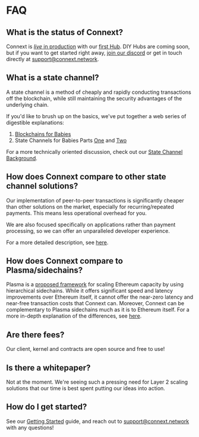 # FAQ

## What is the status of Connext?

Connext is [_live_ in production](https://medium.com/connext/our-first-hub-is-live-on-mainnet-b5660486635e) with our [first Hub](https://spank.live). DIY Hubs are coming soon, but if you want to get started right away, [join our discord](https://discord.gg/KFqnvuM) or get in touch directly at support@connext.network.

## What is a state channel?

A state channel is a method of cheaply and rapidly conducting transactions off the blockchain, while still maintaining the security advantages of the underlying chain. 

If you'd like to brush up on the basics, we've put together a web series of digestible explanations:

1. [Blockchains for Babies](https://medium.com/connext/blockchains-for-babies-14e3b0bf3c36)
2. State Channels for Babies Parts [One](https://medium.com/connext/state-channels-for-babies-c39a8001d9af) and [Two](https://medium.com/connext/state-channels-for-babies-part-2-76ad4538b98a)

For a more technically oriented discussion, check out our [State Channel Background](background-on-state-channels.md). 

## How does Connext compare to other state channel solutions?

Our implementation of peer-to-peer transactions is significantly cheaper than other solutions on the market, especially for recurring/repeated payments. This means less operational overhead for you.

We are also focused specifically on applications rather than payment processing, so we can offer an unparalleled developer experience.

For a more detailed description, see [here](background-on-state-channels.md#what-makes-connexts-implementation-different-from-other-state-channels).

## How does Connext compare to Plasma/sidechains?

Plasma is a [proposed framework](http://plasma.io/) for scaling Ethereum capacity by using hierarchical sidechains. While it offers significant speed and latency improvements over Ethereum itself, it cannot offer the near-zero latency and near-free transaction costs that Connext can. Moreover, Connext can be complementary to Plasma sidechains much as it is to Ethereum itself. For a more in-depth explanation of the differences, see [here](background-on-state-channels.md#state-channels-vs-plasma).

## Are there fees?

Our client, kernel and contracts are open source and free to use! 

## Is there a whitepaper?

Not at the moment. We're seeing such a pressing need for Layer 2 scaling solutions that our time is best spent putting our ideas into action.

## How do I get started?

See our [Getting Started](../getting-started.md) guide, and reach out to support@connext.network with any questions!

